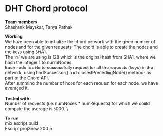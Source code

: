 # DHT Chord protocol

<b>Team members </b> \
Shashank Mayekar, Tanya Pathak

<b>Working</b> \
We have been able to initialize the chord network with the given number of nodes and for the given requests. The chord is able to create the nodes and the keys using SHA1. \
The ‘m’ we are using is 128 which is the original hash from SHA1, where we hash the integer 1 to nunmNodes. \
Each node is able to successfully request for all the requests (keys) in the network, using findSuccessor() and closestPrecedingNode() methods as part of the Chord API. \
After summing the number of hops for each request for each node, we have averaged it. \
\
<b>Tested with:</b> \
Number of requests (i.e. numNodes * numRequests) for which we could compute the average is 5000. \

<b>To run </b> \
mix escript.build \
Escript proj3new 200 5
